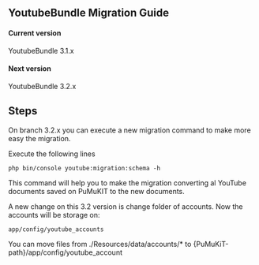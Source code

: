## YoutubeBundle Migration Guide

#### Current version
YoutubeBundle 3.1.x

#### Next version
YoutubeBundle 3.2.x

## Steps

On branch 3.2.x you can execute a new migration command to make more easy the migration.

Execute the following lines

```
php bin/console youtube:migration:schema -h  
``` 

This command will help you to make the migration converting al YouTube documents saved on PuMuKIT to the new documents.

A new change on this 3.2 version is change folder of accounts. Now the accounts will be storage on:

```
app/config/youtube_accounts
```

You can move files from ./Resources/data/accounts/* to {PuMuKiT-path}/app/config/youtube_account
